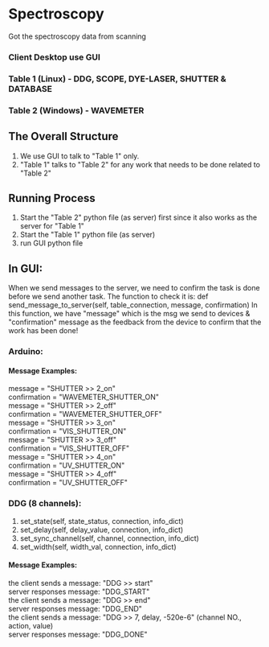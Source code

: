 # Spectroscopy
Got the spectroscopy data from scanning 

### Client Desktop use GUI
### Table 1 (Linux) - DDG, SCOPE, DYE-LASER, SHUTTER & DATABASE
### Table 2 (Windows) - WAVEMETER

## The Overall Structure
1. We use GUI to talk to "Table 1" only.
2. "Table 1" talks to "Table 2" for any work that needs to be done related to "Table 2"

## Running Process
1. Start the "Table 2" python file (as server) first since it also works as the server for "Table 1"
2. Start the "Table 1" python file (as server)
3. run GUI python file

## In GUI:
When we send messages to the server, we need to confirm the task is done before we send another task. The function to check it is:
def send_message_to_server(self, table_connection, message, confirmation)
In this function, we have "message" which is the msg we send to devices & "confirmation" message as the feedback from the device to confirm that the work has been done!

### Arduino:
#### Message Examples:
message = "SHUTTER >> 2_on"  
confirmation = "WAVEMETER_SHUTTER_ON"  
message = "SHUTTER >> 2_off"  
confirmation = "WAVEMETER_SHUTTER_OFF"  
message = "SHUTTER >> 3_on"  
confirmation = "VIS_SHUTTER_ON"  
message = "SHUTTER >> 3_off"  
confirmation = "VIS_SHUTTER_OFF"  
message = "SHUTTER >> 4_on"  
confirmation = "UV_SHUTTER_ON"  
message = "SHUTTER >> 4_off"  
confirmation = "UV_SHUTTER_OFF"  

### DDG (8 channels):
1. set_state(self, state_status, connection, info_dict)  
2. set_delay(self, delay_value, connection, info_dict)  
3. set_sync_channel(self, channel, connection, info_dict)  
4. set_width(self, width_val, connection, info_dict)  
#### Message Examples:
the client sends a message: "DDG >> start"  
server responses message: "DDG_START"  
the client sends a message: "DDG >> end"  
server responses message: "DDG_END"  
the client sends a message: "DDG >> 7, delay, -520e-6" (channel NO., action, value)  
server responses message: "DDG_DONE"  



